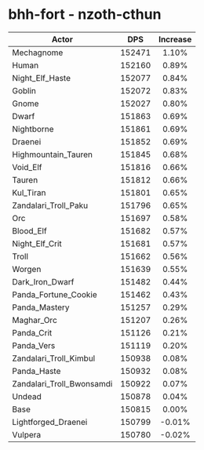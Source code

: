 # bhh-fort - nzoth-cthun
| Actor | DPS | Increase |
|---|:---:|:---:|
|Mechagnome|152471|1.10%|
|Human|152160|0.89%|
|Night_Elf_Haste|152077|0.84%|
|Goblin|152072|0.83%|
|Gnome|152027|0.80%|
|Dwarf|151863|0.69%|
|Nightborne|151861|0.69%|
|Draenei|151852|0.69%|
|Highmountain_Tauren|151845|0.68%|
|Void_Elf|151816|0.66%|
|Tauren|151812|0.66%|
|Kul_Tiran|151801|0.65%|
|Zandalari_Troll_Paku|151796|0.65%|
|Orc|151697|0.58%|
|Blood_Elf|151682|0.57%|
|Night_Elf_Crit|151681|0.57%|
|Troll|151662|0.56%|
|Worgen|151639|0.55%|
|Dark_Iron_Dwarf|151482|0.44%|
|Panda_Fortune_Cookie|151462|0.43%|
|Panda_Mastery|151257|0.29%|
|Maghar_Orc|151207|0.26%|
|Panda_Crit|151126|0.21%|
|Panda_Vers|151119|0.20%|
|Zandalari_Troll_Kimbul|150938|0.08%|
|Panda_Haste|150932|0.08%|
|Zandalari_Troll_Bwonsamdi|150922|0.07%|
|Undead|150878|0.04%|
|Base|150815|0.00%|
|Lightforged_Draenei|150799|-0.01%|
|Vulpera|150780|-0.02%|
